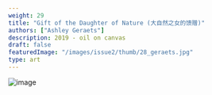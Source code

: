 ```yaml
---
weight: 29
title: "Gift of the Daughter of Nature (大自然之女的馈赠)"
authors: ["Ashley Geraets"]
description: 2019 - oil on canvas
draft: false
featuredImage: "/images/issue2/thumb/28_geraets.jpg"
type: art
---
```


![image](/images/issue2/28_geraets.jpg#issues)
